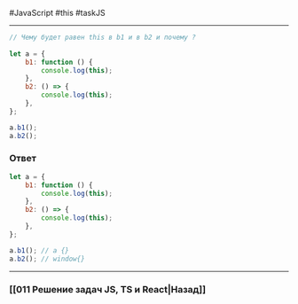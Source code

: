 #JavaScript #this #taskJS 
___

```js
// Чему будет равен this в b1 и в b2 и почему ?
    
let a = {
    b1: function () {
        console.log(this);
    },
    b2: () => {
        console.log(this);
    },
};

a.b1();
a.b2();
```

### Ответ

```js
let a = {
    b1: function () {
        console.log(this);
    },
    b2: () => {
        console.log(this);
    },
};

a.b1(); // a {}
a.b2(); // window{}
```

___
### [[011 Решение задач JS, TS и React|Назад]]